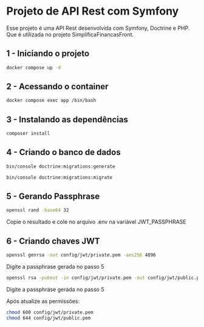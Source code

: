 # Projeto de API Rest com Symfony
Esse projeto é uma API Rest desenvolvida com Symfony, Doctrine e PHP. Que é utilizada no projeto SimplificaFinancasFront. 

## 1 - Iniciando o projeto
```bash 
docker compose up -d 
```

## 2 - Acessando o container
```bash
docker compose exec app /bin/bash
```
## 3 - Instalando as dependências
```bash
composer install
```
## 4 - Criando o banco de dados
```bash
bin/console doctrine:migrations:generate

bin/console doctrine:migrations:migrate
```
## 5 - Gerando Passphrase
```bash
openssl rand -base64 32
```
Copie o resultado e cole no arquivo .env na variável JWT_PASSPHRASE

## 6 - Criando chaves JWT
```bash
openssl genrsa -out config/jwt/private.pem -aes256 4096
```
Digite a passphrase gerada no passo 5

```bash
openssl rsa -pubout -in config/jwt/private.pem -out config/jwt/public.pem
```
Digite a passphrase gerada no passo 5

Após atualize as permissões:
```bash
chmod 600 config/jwt/private.pem
chmod 644 config/jwt/public.pem
```
